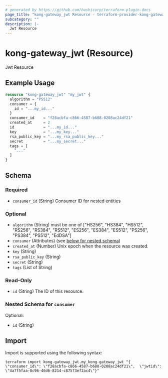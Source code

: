 ```yaml
---
# generated by https://github.com/hashicorp/terraform-plugin-docs
page_title: "kong-gateway_jwt Resource - terraform-provider-kong-gateway"
subcategory: ""
description: |-
  Jwt Resource
---
```


# kong-gateway_jwt (Resource)

Jwt Resource

## Example Usage

```terraform
resource "kong-gateway_jwt" "my_jwt" {
  algorithm = "PS512"
  consumer = {
    id = "...my_id..."
  }
  consumer_id    = "f28acbfa-c866-4587-b688-0208ac24df21"
  created_at     = 2
  id             = "...my_id..."
  key            = "...my_key..."
  rsa_public_key = "...my_rsa_public_key..."
  secret         = "...my_secret..."
  tags = [
    "..."
  ]
}
```

<!-- schema generated by tfplugindocs -->
## Schema

### Required

- `consumer_id` (String) Consumer ID for nested entities

### Optional

- `algorithm` (String) must be one of ["HS256", "HS384", "HS512", "RS256", "RS384", "RS512", "ES256", "ES384", "ES512", "PS256", "PS384", "PS512", "EdDSA"]
- `consumer` (Attributes) (see [below for nested schema](#nestedatt--consumer))
- `created_at` (Number) Unix epoch when the resource was created.
- `key` (String)
- `rsa_public_key` (String)
- `secret` (String)
- `tags` (List of String)

### Read-Only

- `id` (String) The ID of this resource.

<a id="nestedatt--consumer"></a>
### Nested Schema for `consumer`

Optional:

- `id` (String)

## Import

Import is supported using the following syntax:

```shell
terraform import kong-gateway_jwt.my_kong-gateway_jwt "{ \"consumer_id\": \"f28acbfa-c866-4587-b688-0208ac24df21\",  \"jwtid\": \"4a7f5faa-8c96-46d6-8214-c87573ef2ac4\"}"
```
